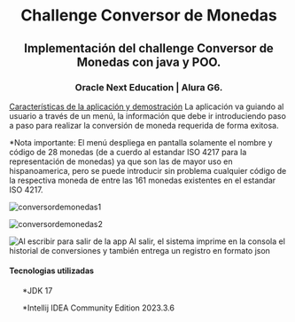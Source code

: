 
<h1 align="center"> Challenge Conversor de Monedas</h1>

<h2 align="center">Implementación del challenge Conversor de Monedas con java y POO.</h2> 
<h3 align="center"> Oracle Next Education | Alura G6.</h3>

[Características de la aplicación y demostración](#Características-de-la-aplicación-y-demostración)
La aplicación va guiando al usuario a través de un menú, la información que debe ir introduciendo paso a paso para realizar la conversión de moneda requerida de forma exitosa.

*Nota importante: El menú despliega en pantalla solamente el nombre y código de 28 monedas (de a cuerdo al estandar ISO 4217 para la representación de monedas) ya que son las de mayor uso en hispanoamerica, pero se puede introducir sin problema cualquier código de la respectiva moneda de entre las 161 monedas existentes en el estandar ISO 4217.

![conversordemonedas1](https://github.com/Ronikings/conversor-de-monedas/assets/158636841/470c8a50-3c76-4535-8b0f-096f87003c29)


![conversordemonedas2](https://github.com/Ronikings/conversor-de-monedas/assets/158636841/f55e5b8a-bb42-4a34-a8a0-afeb101a32ed)


![Al escribir para salir de la app ](https://github.com/Ronikings/conversor-de-monedas/assets/158636841/3f7a5700-d71d-498d-aef4-dab81ee6df99)
Al salir, el sistema imprime en la consola el historial de conversiones y también entrega un registro en formato json



<h4 align="left">Tecnologias utilizadas</h4>
<ul>*JDK 17</ul>
<ul>*Intellij IDEA Community Edition 2023.3.6</ul>
